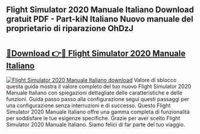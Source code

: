 ## Flight Simulator 2020 Manuale Italiano Download gratuit PDF - Part-kiN Italiano Nuovo manuale del proprietario di riparazione OhDzJ

# <h2><a href="http://df93np.blite.top/?on=Flight+Simulator+2020+Manuale+Italiano">🔗Download 👉🔴 Flight Simulator 2020 Manuale Italiano</a></h2>

[![Flight Simulator 2020 Manuale Italiano download](https://i.imgur.com/lujVjoI.png)](http://df93np.blite.top/?on=Flight+Simulator+2020+Manuale+Italiano)
Valore di sblocco questa guida mostra il valore completo del tuo nuovo Flight Simulator 2020 Manuale Italiano con spiegazioni dettagliate delle caratteristiche e delle funzioni. Guida passo passo alla configurazione segui questi passaggi per una configurazione senza interruzioni e di successo. Questo Flight Simulator 2020 Manuale Italiano offre una gamma completa di funzionalità per soddisfare le tue esigenze specifiche. Grazie per aver scelto Flight Simulator 2020 Manuale Italiano. Siamo felici di far parte del tuo viaggio.
